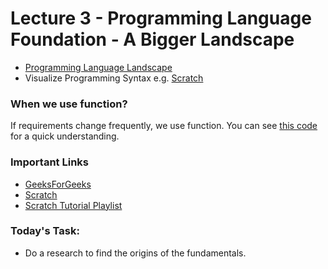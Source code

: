 # Lecture 3 - Programming Language Foundation - A Bigger Landscape

- [Programming Language Landscape](./Programming%20Language%20Landscape.png)
- Visualize Programming Syntax e.g. [Scratch](https://scratch.mit.edu/)

### When we use function?

If requirements change frequently, we use function. You can see [this code](./app.js) for a quick understanding.

### Important Links

- [GeeksForGeeks](https://www.geeksforgeeks.org/)
- [Scratch](https://scratch.mit.edu/)
- [Scratch Tutorial Playlist](https://youtube.com/playlist?list=PLym69wpbTIIEkUnqkOznZfQU6lRxebpO3)

### Today's Task:

- Do a research to find the origins of the fundamentals.
